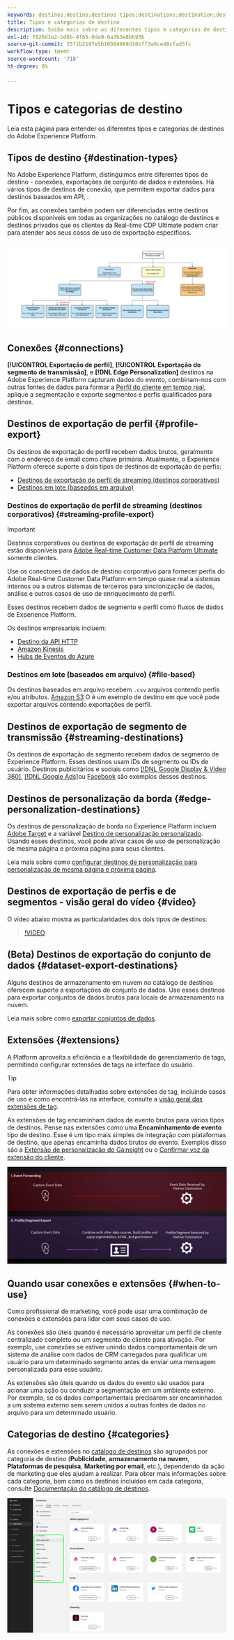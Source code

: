 ```yaml
---
keywords: destinos;destino;destinos tipos;destinations;destination;destination types
title: Tipos e categorias de destino
description: Saiba mais sobre os diferentes tipos e categorias de destinos no Adobe Experience Platform.
exl-id: 7826d1e2-bd6b-4f65-9da9-0a3b3e8bb93b
source-git-commit: 25f1b2197e5b10b04668d16bff3a6ce48cfad5fc
workflow-type: tm+mt
source-wordcount: '718'
ht-degree: 0%

---
```


# Tipos e categorias de destino

Leia esta página para entender os diferentes tipos e categorias de destinos do Adobe Experience Platform.

## Tipos de destino {#destination-types}

No Adobe Experience Platform, distinguimos entre diferentes tipos de destino - conexões, exportações de conjunto de dados e extensões. Há vários tipos de destinos de conexão, que permitem exportar dados para destinos baseados em API, .

Por fim, as conexões também podem ser diferenciadas entre destinos públicos disponíveis em todas as organizações no catálogo de destinos e destinos privados que os clientes da Real-time CDP Ultimate podem criar para atender aos seus casos de uso de exportação específicos.

![Tipos de diagrama de destinos.](./assets/destination-types/types-of-destinations-no-highlight.png)

## Conexões {#connections}

**[!UICONTROL Exportação de perfil]**, **[!UICONTROL Exportação do segmento de transmissão]**, e **[!DNL Edge Personalization]** destinos na Adobe Experience Platform capturam dados do evento, combinam-nos com outras fontes de dados para formar a [Perfil do cliente em tempo real](../profile/home.md), aplique a segmentação e exporte segmentos e perfis qualificados para destinos.

## Destinos de exportação de perfil {#profile-export}

Os destinos de exportação de perfil recebem dados brutos, geralmente com o endereço de email como chave primária. Atualmente, o Experience Platform oferece suporte a dois tipos de destinos de exportação de perfis:

* [Destinos de exportação de perfil de streaming (destinos corporativos)](#streaming-profile-export)
* [Destinos em lote (baseados em arquivo)](#file-based)

### Destinos de exportação de perfil de streaming (destinos corporativos) {#streaming-profile-export}

>[!IMPORTANT]
>
>Destinos corporativos ou destinos de exportação de perfil de streaming estão disponíveis para [Adobe Real-time Customer Data Platform Ultimate](https://helpx.adobe.com/legal/product-descriptions/real-time-customer-data-platform.html) somente clientes.

Use os conectores de dados de destino corporativo para fornecer perfis do Adobe Real-time Customer Data Platform em tempo quase real a sistemas internos ou a outros sistemas de terceiros para sincronização de dados, análise e outros casos de uso de enriquecimento de perfil.

Esses destinos recebem dados de segmento e perfil como fluxos de dados de Experience Platform.

Os destinos empresariais incluem:

* [Destino da API HTTP](catalog/streaming/http-destination.md)
* [Amazon Kinesis](catalog/cloud-storage/amazon-kinesis.md)
* [Hubs de Eventos do Azure](catalog/cloud-storage/azure-event-hubs.md)

### Destinos em lote (baseados em arquivo) {#file-based}

Os destinos baseados em arquivo recebem `.csv` arquivos contendo perfis e/ou atributos. [Amazon S3](catalog/cloud-storage/amazon-s3.md) O é um exemplo de destino em que você pode exportar arquivos contendo exportações de perfil.

## Destinos de exportação de segmento de transmissão {#streaming-destinations}

Os destinos de exportação de segmento recebem dados de segmento de Experience Platform. Esses destinos usam IDs de segmento ou IDs de usuário. Destinos publicitários e sociais como [[!DNL Google Display & Video 360]](catalog/advertising/google-dv360.md), [[!DNL Google Ads]](catalog/advertising/google-ads-destination.md)ou [Facebook](catalog/social/facebook.md) são exemplos desses destinos.

## Destinos de personalização da borda {#edge-personalization-destinations}

Os destinos de personalização de borda no Experience Platform incluem [Adobe Target](/help/destinations/catalog/personalization/adobe-target-connection.md) e a variável [Destino de personalização personalizado](/help/destinations/catalog/personalization/custom-personalization.md). Usando esses destinos, você pode ativar casos de uso de personalização de mesma página e próxima página para seus clientes.

Leia mais sobre como [configurar destinos de personalização para personalização de mesma página e próxima página](/help/destinations/ui/configure-personalization-destinations.md).

## Destinos de exportação de perfis e de segmentos - visão geral do vídeo {#video}

O vídeo abaixo mostra as particularidades dos dois tipos de destinos:

>[!VIDEO](https://video.tv.adobe.com/v/29707?quality=12)

## (Beta) Destinos de exportação do conjunto de dados {#dataset-export-destinations}

Alguns destinos de armazenamento em nuvem no catálogo de destinos oferecem suporte a exportações de conjunto de dados. Use esses destinos para exportar conjuntos de dados brutos para locais de armazenamento na nuvem.

Leia mais sobre como [exportar conjuntos de dados](/help/destinations/ui/export-datasets.md).

## Extensões {#extensions}

A Platform aproveita a eficiência e a flexibilidade do gerenciamento de tags, permitindo configurar extensões de tags na interface do usuário.

>[!TIP]
>
>Para obter informações detalhadas sobre extensões de tag, incluindo casos de uso e como encontrá-las na interface, consulte a [visão geral das extensões de tag](./catalog/launch-extensions/overview.md).

As extensões de tag encaminham dados de evento brutos para vários tipos de destinos. Pense nas extensões como uma **Encaminhamento de evento** tipo de destino. Esse é um tipo mais simples de integração com plataformas de destino, que apenas encaminha dados brutos do evento. Exemplos disso são a [Extensão de personalização do Gainsight](./catalog/personalization/gainsight.md) ou o [Confirmar voz da extensão do cliente](./catalog/voice/confirmit-digital-feedback.md).

![Marcar extensões em comparação a outros destinos](./assets/common/launch-and-other-destinations.png)

## Quando usar conexões e extensões {#when-to-use}

Como profissional de marketing, você pode usar uma combinação de conexões e extensões para lidar com seus casos de uso.

As conexões são úteis quando é necessário aproveitar um perfil de cliente centralizado completo ou um segmento de cliente para ativação. Por exemplo, use conexões se estiver unindo dados comportamentais de um sistema de análise com dados de CRM carregados para qualificar um usuário para um determinado segmento antes de enviar uma mensagem personalizada para esse usuário.

As extensões são úteis quando os dados do evento são usados para acionar uma ação ou conduzir a segmentação em um ambiente externo. Por exemplo, se os dados comportamentais precisarem ser encaminhados a um sistema externo sem serem unidos a outras fontes de dados no arquivo para um determinado usuário.

## Categorias de destino {#categories}

As conexões e extensões no [catálogo de destinos](https://platform.adobe.com/destination/catalog) são agrupados por categoria de destino (**Publicidade**, **armazenamento na nuvem**, **Plataformas de pesquisa**, **Marketing por email**, etc.), dependendo da ação de marketing que eles ajudam a realizar. Para obter mais informações sobre cada categoria, bem como os destinos incluídos em cada categoria, consulte [Documentação do catálogo de destinos](./catalog/overview.md).

![Categorias de destino destacadas na página do catálogo.](./assets/destination-types/destination-categories-menu.png)
